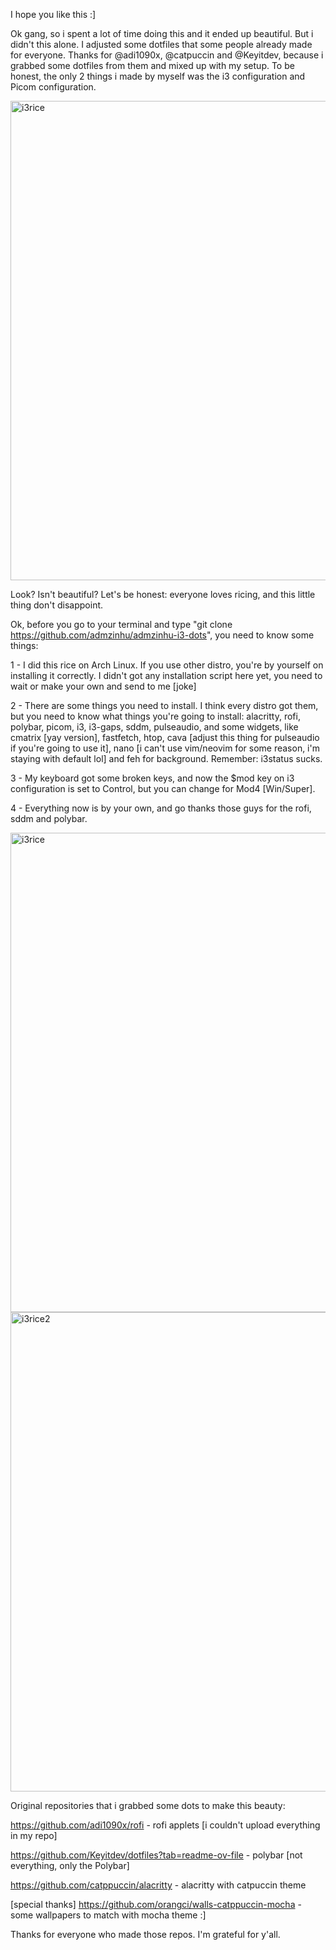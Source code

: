 I hope you like this :]

Ok gang, so i spent a lot of time doing this and it ended up beautiful. But i didn't this alone. I adjusted some dotfiles that some people already made for everyone.
Thanks for @adi1090x, @catpuccin and @Keyitdev, because i grabbed some dotfiles from them and mixed up with my setup. To be honest, the only 2 things i made by myself was the i3 configuration and Picom configuration.

<img width="1365" height="767" alt="i3rice" src="https://github.com/user-attachments/assets/e443bdf4-e910-461b-b19c-be1b91a2413e" />

Look? Isn't beautiful? Let's be honest: everyone loves ricing, and this little thing don't disappoint.

Ok, before you go to your terminal and type "git clone https://github.com/admzinhu/admzinhu-i3-dots", you need to know some things:

1 - I did this rice on Arch Linux. If you use other distro, you're by yourself on installing it correctly. I didn't got any installation script here yet, you need to wait or make your own and send to me [joke]

2 - There are some things you need to install. I think every distro got them, but you need to know what things you're going to install: alacritty, rofi, polybar, picom, i3, i3-gaps, sddm, pulseaudio, and some widgets, like cmatrix [yay version], fastfetch, htop, cava [adjust this thing for pulseaudio if you're going to use it], nano [i can't use vim/neovim for some reason, i'm staying with default lol] and feh for background. Remember: i3status sucks.

3 - My keyboard got some broken keys, and now the $mod key on i3 configuration is set to Control, but you can change for Mod4 [Win/Super].

4 - Everything now is by your own, and go thanks those guys for the rofi, sddm and polybar.

<img width="1365" height="767" alt="i3rice" src="https://github.com/user-attachments/assets/2e5cb5d3-3a6a-417e-b850-548d72a5fc62" />
<img width="1365" height="767" alt="i3rice2" src="https://github.com/user-attachments/assets/930eb3c7-19c9-4866-bd87-63dc14696e5d" />

Original repositories that i grabbed some dots to make this beauty:

https://github.com/adi1090x/rofi - rofi applets [i couldn't upload everything in my repo]

https://github.com/Keyitdev/dotfiles?tab=readme-ov-file - polybar [not everything, only the Polybar]

https://github.com/catppuccin/alacritty - alacritty with catpuccin theme

[special thanks] https://github.com/orangci/walls-catppuccin-mocha - some wallpapers to match with mocha theme :]

Thanks for everyone who made those repos. I'm grateful for y'all.
